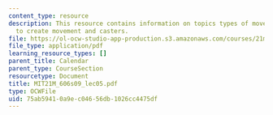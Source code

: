 ```yaml
---
content_type: resource
description: This resource contains information on topics types of movement, ways
  to create movement and casters.
file: https://ol-ocw-studio-app-production.s3.amazonaws.com/courses/21m-606-introduction-to-stagecraft-spring-2009/75ab59410a9ec04656db1026cc4475df_MIT21M_606s09_lec05.pdf
file_type: application/pdf
learning_resource_types: []
parent_title: Calendar
parent_type: CourseSection
resourcetype: Document
title: MIT21M_606s09_lec05.pdf
type: OCWFile
uid: 75ab5941-0a9e-c046-56db-1026cc4475df
---
```

